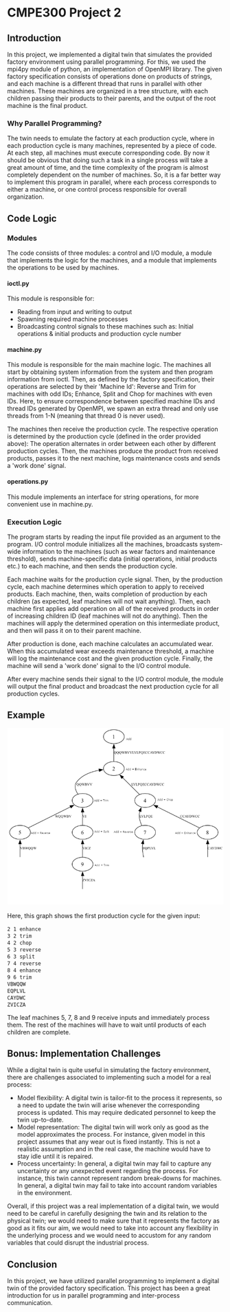 # CMPE300 Project 2 
## Introduction
In this project, we implemented a digital twin that simulates the provided factory environment using parallel programming. For this, we used the mpi4py module of python, an implementation of OpenMPI library. The given factory specification consists of operations done on products of strings, and each machine is a different thread that runs in parallel with other machines. These machines are organized in a tree structure, with each children passing their products to their parents, and the output of the root machine is the final product.
### Why Parallel Programming?
The twin needs to emulate the factory at each production cycle, where in each production cycle is many machines, represented by a piece of code. At each step, all machines must execute corresponding code. By now it should be obvious that doing such a task in a single process will take a great amount of time, and the time complexity of the program is almost completely dependent on the number of machines. So, it is a far better way to implement this program in parallel, where each process corresponds to either a machine, or one control process responsible for overall organization.
## Code Logic
### Modules
The code consists of three modules: a control and I/O module, a module that implements the logic for the machines, and a module that implements the operations to be used by machines.
#### ioctl.py
This module is responsible for:
- Reading from input and writing to output
- Spawning required machine processes
- Broadcasting control signals to these machines such as: Initial operations & initial products and production cycle number 

#### machine.py
This module is responsible for the main machine logic. The machines all start by obtaining system information from the system and then program information from ioctl. Then, as defined by the factory specification, their operations are selected by their 'Machine Id': Reverse and Trim for machines with odd IDs; Enhance, Split and Chop for machines with even IDs. Here, to ensure correspondence between specified machine IDs and thread IDs generated by OpenMPI, we spawn an extra thread and only use threads from 1-N (meaning that thread 0 is never used). 

The machines then receive the production cycle. The respective operation is determined by the production cycle (defined in the order provided above): The operation alternates in order between each other by different production cycles. Then, the machines produce the product from received products, passes it to the next machine, logs maintenance costs and sends a 'work done' signal. 
#### operations.py
This module implements an interface for string operations, for more convenient use in machine.py.

### Execution Logic
The program starts by reading the input file provided as an argument to the program. I/O control module initializes all the machines, broadcasts system-wide information to the machines (such as wear factors and maintenance threshold), sends machine-specific data (initial operations, initial products etc.) to each machine, and then sends the production cycle.

Each machine waits for the production cycle signal. Then, by the production cycle, each machine determines which operation to apply to received products. Each machine, then, waits completion of production by each children (as expected, leaf machines will not wait anything). Then, each machine first applies add operation on all of the received products in order of increasing children ID (leaf machines will not do anything). Then the machines will apply the determined operation on this intermediate product, and then will pass it on to their parent machine. 

After production is done, each machine calculates an accumulated wear. When this accumulated wear exceeds maintenance threshold, a machine will log the maintenance cost and the given production cycle. Finally, the machine will send a 'work done' signal to the I/O control module. 

After every machine sends their signal to the I/O control module, the module will output the final product and broadcast the next production cycle for all production cycles.
## Example
![Production Cycle 1](graphs/graph.png)

Here, this graph shows the first production cycle for the given input:

```
2 1 enhance
3 2 trim
4 2 chop
5 3 reverse
6 3 split
7 4 reverse
8 4 enhance
9 6 trim
VBWQQW
EQPLVL
CAYDWC
ZVICZA
```
The leaf machines 5, 7, 8 and 9 receive inputs and immediately process them. The rest of the machines will have to wait until products of each children are complete. 
## Bonus: Implementation Challenges
While a digital twin is quite useful in simulating the factory environment, there are challenges associated to implementing such a model for a real process:
- Model flexibility: A digital twin is tailor-fit to the process it represents, so a need to update the twin will arise whenever the corresponding process is updated. This may require dedicated personnel to keep the twin up-to-date.
- Model representation: The digital twin will work only as good as the model approximates the process. For instance, given model in this project assumes that any wear out is fixed instantly. This is not a realistic assumption and in the real case, the machine would have to stay idle until it is repaired.
- Process uncertainty: In general, a digital twin may fail to capture any uncertainty or any unexpected event regarding the process. For instance, this twin cannot represent random break-downs for machines. In general, a digital twin may fail to take into account random variables in the environment.

Overall, if this project was a real implementation of a digital twin, we would need to be careful in carefully designing the twin and its relation to the physical twin; we would need to make sure that it represents the factory as good as it fits our aim, we would need to take into account any flexibility in the underlying process and we would need to accustom for any random variables that could disrupt the industrial process.
## Conclusion
In this project, we have utilized parallel programming to implement a digital twin of the provided factory specification. This project has been a great introduction for us in parallel programming and inter-process communication. 